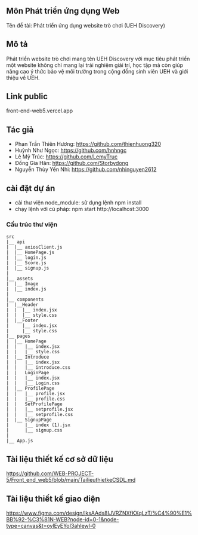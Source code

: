 ## Môn Phát triển ứng dụng Web
Tên đề tài: Phát triển ứng dụng website trò chơi (UEH Discovery)

## Mô tả
Phát triển website trò chơi mang tên UEH Discovery với mục tiêu phát triển một website không chỉ mang lại trải nghiệm giải trí, học tập mà còn giúp nâng cao ý thức bảo vệ môi trường trong cộng đồng sinh viên UEH và giới thiệu về UEH.

## Link public 
front-end-web5.vercel.app

## Tác giả
- Phan Trần Thiên Hương: https://github.com/thienhuong320
- Huỳnh Như Ngọc: https://github.com/hnhngc
- Lê Mỹ Trúc: https://github.com/LemyTruc
- Đồng Gia Hân: https://github.com/Storbydong
- Nguyễn Thùy Yến Nhi: https://github.com/nhinguyen2612


## cài đặt dự án

- cài thư viện node_module: sử dụng lệnh npm install
- chạy lệnh với cú pháp: npm start http://localhost:3000

### Cấu trúc thư viện

```
src
|__ api
|  |__ axiosClient.js
|  |__ HomePage.js
|  |__ login.js
|  |__ Score.js
|  |__ signup.js
|
|__ assets
|  |__ Image
|  |__ index.js
|
|__ components
|  |__Header
|  |  |__ index.jsx
|  |  |__ style.css
|  |__Footer
|     |__ index.jsx
|     |__ style.css
|__ pages
|  |__ HomePage
|  |   |__ index.jsx
|  |   |__ style.css
|  |__ Introduce
|  |   |__ index.jsx
|  |   |__ introduce.css
|  |   LoginPage
|  |   |__ index.jsx
|  |   |__ Login.css
|  |__ ProfilePage
|  |   |__ profile.jsx
|  |   |__ profile.css
|  |   SetProfilePage
|  |   |__ setprofile.jsx
|  |   |__ setprofile.css
|  |__ SignupPage
|      |__ index (1).jsx
|      |__ signup.css
|
|__ App.js
```
## Tài liệu thiết kế cơ sở dữ liệu
https://github.com/WEB-PROJECT-5/Front_end_web5/blob/main/TailieuthietkeCSDL.md

## Tài liệu thiết kế giao diện
https://www.figma.com/design/lksAAds8IJVRZNXfKXqLzT/%C4%90%E1%BB%92-%C3%81N-WEB?node-id=0-1&node-type=canvas&t=oylEyEYoI3ahlewl-0
